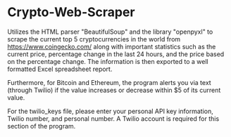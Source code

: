 # Crypto-Web-Scraper

Utilizes the HTML parser "BeautifulSoup" and the library "openpyxl" to scrape the current top 5 cryptocurrencies in the world from https://www.coingecko.com/ along with important statistics such as the current price, percentage change in the last 24 hours, and the price based on the percentage change. The information is then exported to a well formatted Excel spreadsheet report.

Furthermore, for Bitcoin and Ethereum, the program alerts you via text (through Twilio) if the value increases or decrease within $5 of its current value.

For the twilio_keys file, please enter your personal API key information, Twilio number, and personal number. A Twilio account is required for this section of the program.
